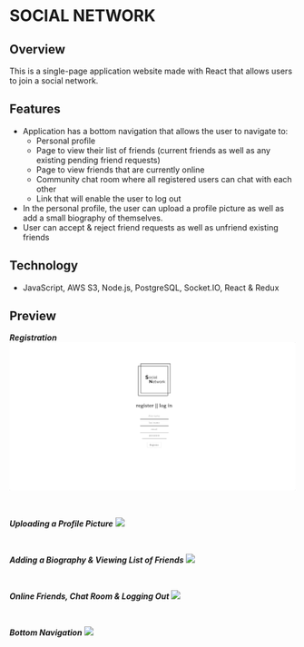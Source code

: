 # SOCIAL NETWORK

## Overview

This is a single-page application website made with React that allows users to join a social network.

## Features

-   Application has a bottom navigation that allows the user to navigate to:
    -   Personal profile
    -   Page to view their list of friends (current friends as well as any existing pending friend requests)
    -   Page to view friends that are currently online
    -   Community chat room where all registered users can chat with each other
    -   Link that will enable the user to log out
-   In the personal profile, the user can upload a profile picture as well as add a small biography of themselves.
-   User can accept & reject friend requests as well as unfriend existing friends

## Technology

-   JavaScript, AWS S3, Node.js, PostgreSQL, Socket.IO, React & Redux

## Preview

**_Registration_**
<img src="public/registration.gif">

<br>

**_Uploading a Profile Picture_**
<img src="public/upload.gif">

<br>

**_Adding a Biography & Viewing List of Friends_**
<img src="public/bio.gif">

<br>

**_Online Friends, Chat Room & Logging Out_**
<img src="public/final.gif">

<br>

**_Bottom Navigation_**
<img src="public/navigation.gif">
